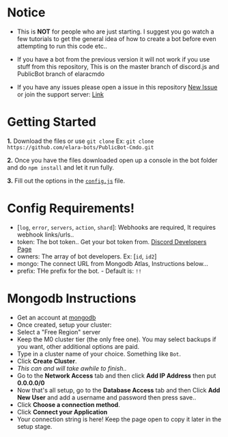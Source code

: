 Notice
=====================
- This is **NOT** for people who are just starting. I suggest you go watch a few tutorials to get the general idea of how to create a bot before even attempting to run this code etc..

- If you have a bot from the previous version it will not work if you use stuff from this repository, This is on the master branch of discord.js and PublicBot branch of elaracmdo

- If you have any issues please open a issue in this repository [New Issue](https://github.com/elara-bots/PublicBot-Cmdo/issues/new) or join the support server: [Link](https://discord.gg/qafHJ63)

Getting Started
===================

**1.** Download the files or use `git clone` 
Ex: `git clone https://github.com/elara-bots/PublicBot-Cmdo.git`

**2.** Once you have the files downloaded open up a console in the bot folder and do `npm install` and let it run fully.

**3.** Fill out the options in the [`config.js`](https://github.com/elara-bots/PublicBot-Cmdo/blob/master/src/util/config.js) file.

Config Requirements!
============
- [`log`, `error`, `servers`, `action`, `shard`]: Webhooks are required, It requires webhook links/urls.. 
- token: The bot token.. Get your bot token from. [Discord Developers Page](https://discordapp.com/developers/applications)
- owners: The array of bot developers. Ex: [`id`, `id2`]
- mongo: The connect URL from Mongodb Atlas, Instructions below...
- prefix: THe prefix for the bot. - Default is: `!!`


Mongodb Instructions
=====================
- Get an account at [mongodb](https://www.mongodb.com/cloud/atlas)
- Once created, setup your cluster: 
- Select a "Free Region" server 
- Keep the M0 cluster tier (the only free one). You may select backups if you want, other additional options are paid.
- Type in a cluster name of your choice. Something like `Bot`.
- Click **Create Cluster**.
- *This can and will take awhile to finish..*
- Go to the **Network Access** tab and then click **Add IP Address** then put **0.0.0.0/0** 
- Now that's all setup, go to the **Database Access** tab and then Click **Add New User** and add a username and password then press save..
- Click **Choose a connection method**.
- Click **Connect your Application**
- Your connection string is here! Keep the page open to copy it later in the setup stage.
